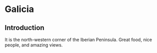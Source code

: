 # Galicia

## Introduction

It is the north-western corner of the Iberian Peninsula. Great food, nice people, and amazing views.

